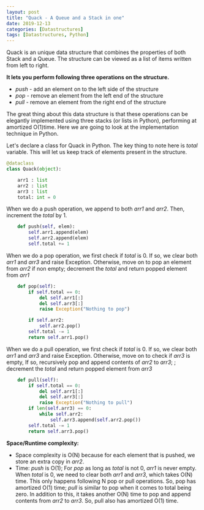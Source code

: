 ```yaml
---
layout: post
title: "Quack - A Queue and a Stack in one"
date: 2019-12-13
categories: [Datastructures]
tags: [Datastructures, Python]
---
```


Quack is an unique data structure that combines the properties of both Stack and a Queue. The structure can be viewed as a list of items written from left to right.

**It lets you perform following three operations on the structure.**

- *push* - add an element on to the left side of the structure
- *pop*  - remove an element from the left end of the structure
- *pull* - remove an element from the right end of the structure

The great thing about this data structure is that these operations can be elegantly implemented using three stacks (or lists in Python), performing at amortized O(1)time. Here we are going to look at the implementation technique in Python.

Let's declare a class for Quack in Python. The key thing to note here is *total* variable. This will let us keep track of elements present in the structure.

```python
@dataclass
class Quack(object):

    arr1 : list
    arr2 : list
    arr3 : list
    total: int = 0
```

When we do a push operation, we append to both *arr1* and *arr2*. Then, increment the *total* by 1.

```python
    def push(self, elem):
        self.arr1.append(elem)
        self.arr2.append(elem)
        self.total += 1
```

When we do a pop operation, we first check if *total* is 0. If so, we clear both *arr1* and *arr3* and raise Exception.
Otherwise, move on to pop an element from *arr2* if non empty; decrement the *total* and return popped element from *arr1*

```python
    def pop(self):
        if self.total == 0:
            del self.arr1[:]
            del self.arr3[:]
            raise Exception("Nothing to pop")

        if self.arr2:
            self.arr2.pop()
        self.total -= 1
        return self.arr1.pop()
```

When we do a pull operation, we first check if *total* is 0. If so, we clear both *arr1* and *arr3* and raise Exception.
Otherwise, move on to check if *arr3* is empty, If so, recursively pop and append contents of *arr2* to *arr3*; ; decrement the *total* and return popped element from *arr3*

```python
    def pull(self):
        if self.total == 0:
            del self.arr1[:]
            del self.arr3[:]
            raise Exception("Nothing to pull")
        if len(self.arr3) == 0:
            while self.arr2:
                self.arr3.append(self.arr2.pop())
        self.total -= 1
        return self.arr3.pop()
```

**Space/Runtime complexity:**

- Space complexity is O(N) because for each element that is pushed, we store an extra copy in *arr2*.
- Time: *push* is O(1); For *pop* as long as *total* is not 0, *arr1* is never empty. When *total*  is 0, we need to clear both *arr1* and *arr3*, which takes O(N) time. This only happens following N pop or pull operations. So, pop has amortized O(1) time; *pull* is similar to pop when it comes to total being zero. In addition to this, it takes another O(N) time to pop and append contents from *arr2* to *arr3*. So, pull also has amortized O(1) time.